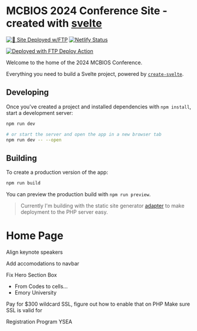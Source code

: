 # MCBIOS 2024 Conference Site - created with [svelte](https://github.com/sveltejs/svelte)

[![🚀 Site Deployed w/FTP](https://github.com/Guysnacho/mcbios2024/actions/workflows/main.yml/badge.svg?branch=main)](https://github.com/Guysnacho/mcbios2024/actions/workflows/main.yml)
[![Netlify Status](https://api.netlify.com/api/v1/badges/6d25438c-d54b-49dc-9ecb-1caae154b019/deploy-status)](https://app.netlify.com/sites/mcbios/deploys?branch=2024)

[<img alt="Deployed with FTP Deploy Action" src="https://img.shields.io/badge/Deployed With-FTP DEPLOY ACTION-%3CCOLOR%3E?style=for-the-badge&color=0077b6">](https://github.com/SamKirkland/FTP-Deploy-Action)

Welcome to the home of the 2024 MCBIOS Conference.

Everything you need to build a Svelte project, powered by [`create-svelte`](https://github.com/sveltejs/kit/tree/master/packages/create-svelte).

## Developing

Once you've created a project and installed dependencies with `npm install`, start a development server:

```bash
npm run dev

# or start the server and open the app in a new browser tab
npm run dev -- --open

```

## Building

To create a production version of the app:

```bash
npm run build
```

You can preview the production build with `npm run preview`.

> Currently I'm building with the static site generator [adapter](https://kit.svelte.dev/docs/adapters) to make deployment to the PHP server easy.

<!-- ============================================================== Next steps =========================================================================== -->

# Home Page
Align keynote speakers

Add accomodations to navbar

Fix Hero Section Box

- From Codes to cells...
- Emory University

Pay for $300 wildcard SSL, figure out how to enable that on PHP
Make sure SSL is valid for

Registration
Program
YSEA